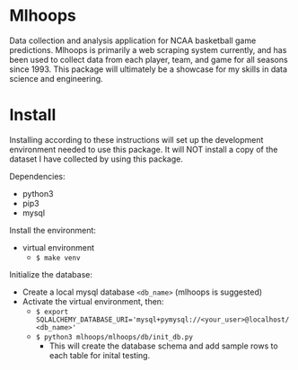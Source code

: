 # Mlhoops
Data collection and analysis application for NCAA basketball game predictions. Mlhoops is primarily a web scraping system currently, and has been used to collect data from each player, team, and game for all seasons since 1993. This package will ultimately be a showcase for my skills in data science and engineering.


# Install
Installing according to these instructions will set up the development environment needed to use this package. It will NOT install a copy of the dataset I have collected by using this package.

Dependencies:
- python3
- pip3
- mysql

Install the environment:
- virtual environment
    - `$ make venv`

Initialize the database:
- Create a local mysql database `<db_name>` (mlhoops is suggested)
- Activate the virtual environment, then:
    - `$ export SQLALCHEMY_DATABASE_URI='mysql+pymysql://<your_user>@localhost/<db_name>'`
    - `$ python3 mlhoops/mlhoops/db/init_db.py`
        - This will create the database schema and add sample rows to each table for inital testing.
